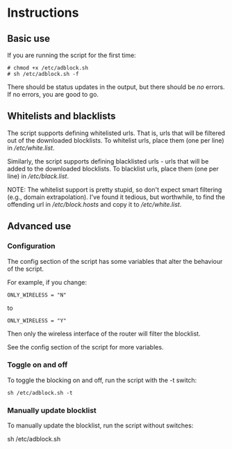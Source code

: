 # Instructions

## Basic use

If you are running the script for the first time:

    # chmod +x /etc/adblock.sh
    # sh /etc/adblock.sh -f

There should be status updates in the output, but there should be *no* errors. If no errors, you are good to go.

## Whitelists and blacklists

The script supports defining whitelisted urls. That is, urls that will be filtered out of the downloaded blocklists. To whitelist urls, place them (one per line) in */etc/white.list*.

Similarly, the script supports defining blacklisted urls - urls that will be added to the downloaded blocklists. To blacklist urls, place them (one per line) in */etc/black.list*.

NOTE: The whitelist support is pretty stupid, so don't expect smart filtering (e.g., domain extrapolation). I've found it tedious, but worthwhile, to find the offending url in */etc/block.hosts* and copy it to */etc/white.list*.

## Advanced use

### Configuration 

The config section of the script has some variables that alter the behaviour of the script.

For example, if you change:

    ONLY_WIRELESS = "N"
    
to

    ONLY_WIRELESS = "Y"
    
Then only the wireless interface of the router will filter the blocklist.

See the config section of the script for more variables.

### Toggle on and off

To toggle the blocking on and off, run the script with the -t switch:

    sh /etc/adblock.sh -t

### Manually update blocklist

To manually update the blocklist, run the script without switches:

   sh /etc/adblock.sh